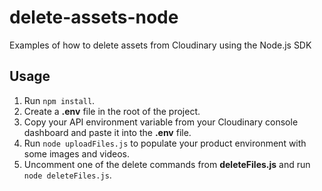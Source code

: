 # delete-assets-node
Examples of how to delete assets from Cloudinary using the Node.js SDK

## Usage

1. Run `npm install`.
1. Create a **.env** file in the root of the project.
1. Copy your API environment variable from your Cloudinary console dashboard and paste it into the **.env** file.
1. Run `node uploadFiles.js` to populate your product environment with some images and videos.
1. Uncomment one of the delete commands from **deleteFiles.js** and run `node deleteFiles.js`.
